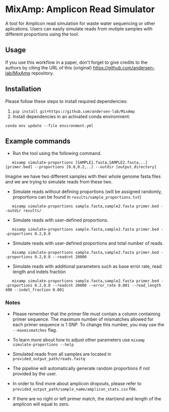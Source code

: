 # MixAmp: Amplicon Read Simulator


A tool for Amplicon read simulation for waste water sequencing or other aplications. Users can easily simulate reads from mutiple samples with different proportions using the tool.

## Usage
If you use this workflow in a paper, don't forget to give credits to the authors by citing the URL of this (original) <https://github.com/andersen-lab/MixAmp> repository.

## Installation

Please follow these steps to install required dependencies:

1. `pip install git+https://github.com/andersen-lab/MixAmp`
2. Install dependencies in an activated conda environment:

`conda env update --file environment.yml`


## Example commands

* Run the tool using the following command.
 ```
    mixamp simulate-proportions [SAMPLE1.fasta,SAMPLE2.fasta,..] [primer.bed] --proportions [0.8,0.2,..] --outdir [output_directory]
 ```
Imagine we have two different samples with their whole genome fasta files and we are trying to simulate reads from these two.

* Simulate reads without defining proportions (will be assigned randomly, proportions can be found in `results/sample_proportions.txt`)
 ```
    mixamp simulate-proportions sample.fasta,sample2.fasta primer.bed --outdir results/
 ```
* Simulate reads with user-defined proportions.
 ```
    mixamp simulate-proportions sample.fasta,sample2.fasta primer.bed --proportions 0.2,0.8
 ```
* Simulate reads with user-defined proportions and total number of reads.
 ```
    mixamp simulate-proportions sample.fasta,sample2.fasta primer.bed --proportions 0.2,0.8 --readcnt 20000
 ```

 * Simulate reads with additional parameters such as base error rate, read length and indels fraction
 ```
    mixamp simulate-proportions sample.fasta,sample2.fasta primer.bed --proportions 0.2,0.8 --readcnt 20000 --error_rate 0.001 --read_length 400 --indel_fraction 0.001
 ```
### Notes
* Please remember that the primer file must contain a column containing primer sequence. The maximum number of mismatches allowed for each primer sequence is 1 SNP. To change this number, you may use the `--maxmismatches` flag.

* To learn more about how to adjust other parameters use `mixamp simulate-proportions --help`
* Simulated reads from all samples are located in `provided_output_path/reads.fastq`
* The pipeline will automatically generate random proportions if not provided by the user.
* In order to find more about amplicon dropouts, please refer to `provided_output_path/sample_name/amplicon_stats.csv` file. 
* If there are no right or left primer match, the start/end and length of the amplicon will equal to zero.